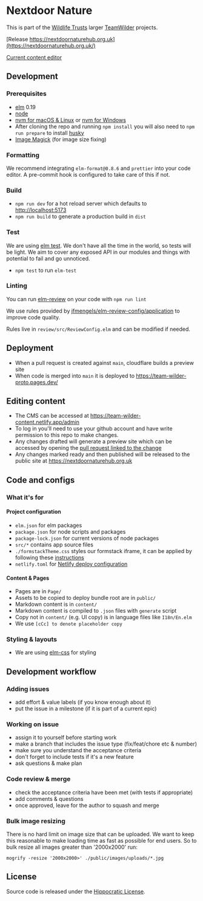 # Nextdoor Nature

This is part of the [Wildlife Trusts](https://www.wildlifetrusts.org/) larger [TeamWilder](https://www.hiwwt.org.uk/team-wilder) projects.

[Release https://nextdoornaturehub.org.uk](https://nextdoornaturehub.org.uk/)

[Current content editor](https://team-wilder-content.netlify.app/admin)

## Development

### Prerequisites

- [elm](http://elm-lang.org/) 0.19
- [node](https://nodejs.org/)
- [nvm for macOS & Linux](https://github.com/nvm-sh/nvm) or [nvm for Windows](https://github.com/coreybutler/nvm-windows)
- After cloning the repo and running `npm install` you will also need to `npm run prepare` to install [husky](https://blog.typicode.com/husky-git-hooks-autoinstall/)
- [Image Magick](https://imagemagick.org/index.php) (for image size fixing)

### Formatting

We recommend integrating `elm-format@0.8.6` and `prettier` into your code editor. A pre-commit hook is configured to take care of this if not.

### Build

- `npm run dev` for a hot reload server which defaults to [http://localhost:5173](http://localhost:5173)
- `npm run build` to generate a production build in `dist`

### Test

We are using [elm test](https://package.elm-lang.org/packages/elm-explorations/test/latest).
We don't have all the time in the world, so tests will be light.
We aim to cover any exposed API in our modules and things with potential to fail and go unnoticed.

- `npm test` to run `elm-test`

### Linting

You can run [elm-review](https://github.com/jfmengels/elm-review) on your code with `npm run lint`

We use rules provided by [jfmengels/elm-review-config/application](https://github.com/jfmengels/elm-review-config) to improve code quality.

Rules live in `review/src/ReviewConfig.elm` and can be modified if needed.

## Deployment

- When a pull request is created against `main`, cloudflare builds a preview site
- When code is merged into `main` it is deployed to https://team-wilder-proto.pages.dev/

## Editing content

- The CMS can be accessed at https://team-wilder-content.netlify.app/admin
- To log in you'll need to use your github account and have write permission to this repo to make changes.
- Any changes drafted will generate a preview site which can be accessed by opening the [pull request linked to the change](https://github.com/geeksforsocialchange/teamwilder/pulls)
- Any changes marked ready and then published will be released to the public site at https://nextdoornaturehub.org.uk

## Code and configs

### What it's for

#### Project configuration

- `elm.json` for elm packages
- `package.json` for node scripts and packages
- `package-lock.json` for current versions of node packages
- `src/*` contains app source files
- `./formstackTheme.css` styles our formstack iframe, it can be applied by following these [instructions](https://help.formstack.com/s/article/Custom-Form-Themes-and-CSS)
- `netlify.toml` for [Netlify deploy configuration](https://docs.netlify.com/configure-builds/file-based-configuration/)

#### Content & Pages

- Pages are in `Page/`
- Assets to be copied to deploy bundle root are in `public/`
- Markdown content is in `content/`
- Markdown content is compiled to `.json` files with `generate` script
- Copy not in `content/` (e.g. UI copy) is in language files like `I18n/En.elm`
- We use `[cCc] to denote placeholder copy`

### Styling & layouts

- We are using [elm-css](https://package.elm-lang.org/packages/rtfeldman/elm-css/latest/Css) for styling

## Development workflow

### Adding issues

- add effort & value labels (if you know enough about it)
- put the issue in a milestone (if it is part of a current epic)

### Working on issue

- assign it to yourself before starting work
- make a branch that includes the issue type (fix/feat/chore etc & number)
- make sure you understand the acceptance criteria
- don't forget to include tests if it's a new feature
- ask questions & make plan

### Code review & merge

- check the acceptance criteria have been met (with tests if appropriate)
- add comments & questions
- once approved, leave for the author to squash and merge

### Bulk image resizing

There is no hard limit on image size that can be uploaded. We want to keep
this reasonable to make loading time as fast as possible for end users. So
to bulk resize all images greater than '2000x2000' run:

```
mogrify -resize '2000x2000>' ./public/images/uploads/*.jpg
```

## License

Source code is released under the [Hippocratic License](https://firstdonoharm.dev/version/3/0/license/).
